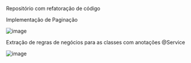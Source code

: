 Repositório com refatoração de código

Implementação de Paginação 

![image](https://github.com/Viniciusalves16/Refactor_project_Micheli_Brito/assets/103587422/3bdbf07a-742f-4970-9c5b-7ac049d27fda)


Extração de regras de negócios para as classes com anotações @Service

![image](https://github.com/Viniciusalves16/Refactor_project_Micheli_Brito/assets/103587422/0f00fdcc-8f3d-4a12-be5e-7ba7b77a587a)
